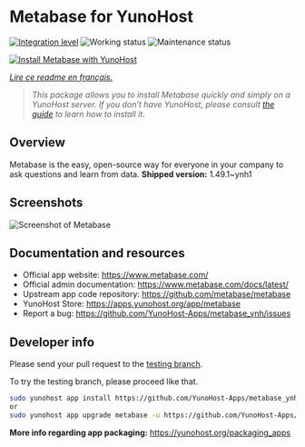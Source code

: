 <!--
N.B.: This README was automatically generated by https://github.com/YunoHost/apps/tree/master/tools/readme_generator
It shall NOT be edited by hand.
-->

# Metabase for YunoHost

[![Integration level](https://dash.yunohost.org/integration/metabase.svg)](https://dash.yunohost.org/appci/app/metabase) ![Working status](https://ci-apps.yunohost.org/ci/badges/metabase.status.svg) ![Maintenance status](https://ci-apps.yunohost.org/ci/badges/metabase.maintain.svg)

[![Install Metabase with YunoHost](https://install-app.yunohost.org/install-with-yunohost.svg)](https://install-app.yunohost.org/?app=metabase)

*[Lire ce readme en français.](./README_fr.md)*

> *This package allows you to install Metabase quickly and simply on a YunoHost server.
If you don't have YunoHost, please consult [the guide](https://yunohost.org/#/install) to learn how to install it.*

## Overview

Metabase is the easy, open-source way for everyone in your company to ask questions and learn from data.
**Shipped version:** 1.49.1~ynh1

## Screenshots

![Screenshot of Metabase](./doc/screenshots/metabase-product-screenshot.png)

## Documentation and resources

- Official app website: <https://www.metabase.com/>
- Official admin documentation: <https://www.metabase.com/docs/latest/>
- Upstream app code repository: <https://github.com/metabase/metabase>
- YunoHost Store: <https://apps.yunohost.org/app/metabase>
- Report a bug: <https://github.com/YunoHost-Apps/metabase_ynh/issues>

## Developer info

Please send your pull request to the [testing branch](https://github.com/YunoHost-Apps/metabase_ynh/tree/testing).

To try the testing branch, please proceed like that.

```bash
sudo yunohost app install https://github.com/YunoHost-Apps/metabase_ynh/tree/testing --debug
or
sudo yunohost app upgrade metabase -u https://github.com/YunoHost-Apps/metabase_ynh/tree/testing --debug
```

**More info regarding app packaging:** <https://yunohost.org/packaging_apps>
